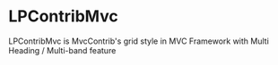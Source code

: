 # LPContribMvc
LPContribMvc is MvcContrib's grid style in MVC Framework with Multi Heading / Multi-band feature
